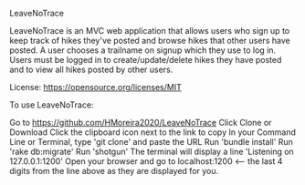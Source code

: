 LeaveNoTrace

LeaveNoTrace is an MVC web application that allows users who sign up to keep track of hikes they've posted and browse hikes that other users have posted.  A user chooses a trailname on signup which they use to log in. Users must be logged in to create/update/delete hikes they have posted and to view all hikes posted by other users.  

License: https://opensource.org/licenses/MIT

To use LeaveNoTrace: 

Go to https://github.com/HMoreira2020/LeaveNoTrace
Click Clone or Download
Click the clipboard icon next to the link to copy
In your Command Line or Terminal, type 'git clone' and paste the URL
Run 'bundle install'
Run 'rake db:migrate'
Run 'shotgun'
    The terminal will display a line 'Listening on 127.0.0.1:1200'
Open your browser and go to localhost:1200 <-- the last 4 digits from the line above as they are displayed for you. 


